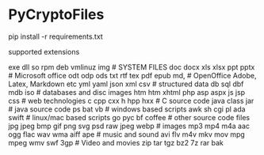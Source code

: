 # PyCryptoFiles

pip install -r requirements.txt

supported extensions

exe dll so rpm deb vmlinuz img # SYSTEM FILES doc docx xls xlsx ppt pptx # Microsoft office odt odp ods txt rtf tex pdf epub md, # OpenOffice Adobe, Latex, Markdown etc yml yaml json xml csv # structured data db sql dbf mdb iso # databases and disc images htm htm xhtml php asp aspx js jsp css # web technologies c cpp cxx h hpp hxx # C source code java class jar # java source code ps bat vb # windows based scripts awk sh cgi pl ada swift # linux/mac based scripts go pyc bf coffee # other source code files jpg jpeg bmp gif png svg psd raw jpeg webp # images mp3 mp4 m4a aac ogg flac wav wma aiff ape # music and sound avi flv m4v mkv mov mpg mpeg wmv swf 3gp # Video and movies zip tar tgz bz2 7z rar bak
